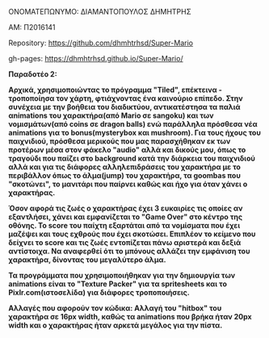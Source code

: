 ΟΝΟΜΑΤΕΠΩΝΥΜΟ: ΔΙΑΜΑΝΤΟΠΟΥΛΟΣ ΔΗΜΗΤΡΗΣ

ΑΜ: Π2016141

Repository: https://github.com/dhmhtrhsd/Super-Mario

gh-pages: https://dhmhtrhsd.github.io/Super-Mario/




<b>Παραδοτέο 2:<b>
  
  
   Αρχικά, χρησιμοποιώντας το πρόγραμμα "Tiled", επέκτεινα - τροποποίησα τον χάρτη, φτιάχνοντας ένα καινούριο επίπεδο. Στην συνέχεια με την βοήθεια του διαδικτύου, αντικατέστησα τα παλιά αnimations του χαρακτήρα(από Mario σε sangoku) και των νομισμάτων(από coins σε dragon balls) ενώ παράλληλα πρόσθεσα νέα animations για το bonus(mysterybox και mushroom). Για τους ήχους του παιχνιδιού, πρόσθεσα μερικούς που μας παρασχήθηκαν εκ των προτέρων μέσα στον φάκελο "audio" αλλά και δικούς μου, όπως το τραγούδι που παίζει στο background κατά την διάρκεια του παιχνιδιού αλλά και για τις διάφορες αλληλεπιδράσεις του χαρακτήρα με το περιβάλλον όπως το άλμα(jump) του χαρακτήρα, τα goombas που "σκοτώνει", το μανιτάρι που παίρνει καθώς και ήχο για όταν χάνει ο χαρακτήρας.
  
  Όσον αφορά τις ζωές ο χαρακτήρας έχει 3 ευκαιρίες τις οποίες αν εξαντλήσει, χάνει και εμφανίζεται το "Game Over" στο κέντρο της οθόνης. Το score του παίχτη εξαρτάται από τα νομίσματα που έχει μαζέψει και τους εχθρούς που έχει σκοτώσει. Επιπλέον το κείμενο που δείχνει το score και τις ζωές εντοπίζεται πάνω αριστερά και δεξιά αντίστοιχα. Να αναφερθεί ότι το μπόνους αλλάζει την εμφάνιση του χαρακτήρα, δίνοντας του μεγαλύτερο άλμα.
  
  
  Τα προγράμματα που χρησιμοποιήθηκαν για την δημιουργία των animations είναι το "Texture Packer" για τα spritesheets και τo             Pixlr.com(ιστοσελίδα) για διάφορες τροποποιήσεις.
  
  
Αλλαγές που αφορούν τον κώδικα: 
    Αλλαγή του "hitbox" του χαρακτήρα σε 16px width, καθώς τα animations που βρήκα ήταν 20px width και ο χαρακτήρας ήταν αρκετά μεγάλος   για την πίστα.
  
  


  
